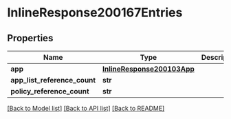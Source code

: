 # InlineResponse200167Entries

## Properties
Name | Type | Description | Notes
------------ | ------------- | ------------- | -------------
**app** | [**InlineResponse200103App**](InlineResponse200103App.md) |  | [optional] 
**app_list_reference_count** | **str** |  | [optional] 
**policy_reference_count** | **str** |  | [optional] 

[[Back to Model list]](../README.md#documentation-for-models) [[Back to API list]](../README.md#documentation-for-api-endpoints) [[Back to README]](../README.md)

